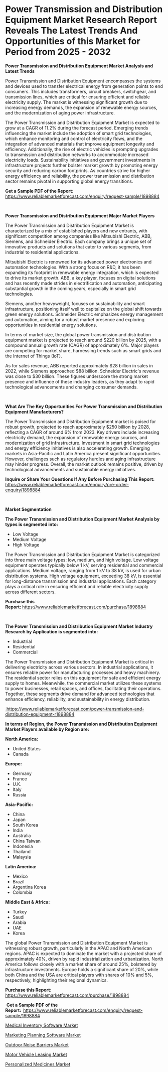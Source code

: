 <p><h1>Power Transmission and Distribution Equipment Market Research Report Reveals The Latest Trends And Opportunities of this Market for Period from 2025 - 2032</h1></p><p><strong>Power Transmission and Distribution Equipment Market Analysis and Latest Trends</strong></p>
<p><p>Power Transmission and Distribution Equipment encompasses the systems and devices used to transfer electrical energy from generation points to end consumers. This includes transformers, circuit breakers, switchgear, and transmission lines, which are critical for ensuring efficient and reliable electricity supply. The market is witnessing significant growth due to increasing energy demands, the expansion of renewable energy sources, and the modernization of aging power infrastructure.</p><p>The Power Transmission and Distribution Equipment Market is expected to grow at a CAGR of 11.2% during the forecast period. Emerging trends influencing the market include the adoption of smart grid technologies, which enhance monitoring and control of electricity flows, and the integration of advanced materials that improve equipment longevity and efficiency. Additionally, the rise of electric vehicles is prompting upgrades to transmission and distribution networks to accommodate increased electricity loads. Sustainability initiatives and government investments in infrastructure projects further bolster market growth by promoting energy security and reducing carbon footprints. As countries strive for higher energy efficiency and reliability, the power transmission and distribution sector remains pivotal in supporting global energy transitions.</p></p>
<p><strong>Get a Sample PDF of the Report:&nbsp;</strong> <a href="https://www.reliablemarketforecast.com/enquiry/request-sample/1898884?utm_campaign=2038&utm_medium=2&utm_source=Github&utm_content=ia&utm_term=09032025&utm_id=power-transmission-and-distribution-equipment">https://www.reliablemarketforecast.com/enquiry/request-sample/1898884</a></p>
<p>&nbsp;</p>
<p><strong>Power Transmission and Distribution Equipment Major Market Players</strong></p>
<p><p>The Power Transmission and Distribution Equipment Market is characterized by a mix of established players and new entrants, with significant competition among companies like Mitsubishi Electric, ABB, Siemens, and Schneider Electric. Each company brings a unique set of innovative products and solutions that cater to various segments, from industrial to residential applications.</p><p>Mitsubishi Electric is renowned for its advanced power electronics and automation technologies. With a strong focus on R&D, it has been expanding its footprint in renewable energy integration, which is expected to drive its market growth. ABB, a key player, focuses on digital solutions and has recently made strides in electrification and automation, anticipating substantial growth in the coming years, especially in smart grid technologies.</p><p>Siemens, another heavyweight, focuses on sustainability and smart infrastructure, positioning itself well to capitalize on the global shift towards green energy solutions. Schneider Electric emphasizes energy management and automation, aiming for a robust market presence and exploring opportunities in residential energy solutions. </p><p>In terms of market size, the global power transmission and distribution equipment market is projected to reach around $220 billion by 2025, with a compound annual growth rate (CAGR) of approximately 6%. Major players are competing for market share, harnessing trends such as smart grids and the Internet of Things (IoT).</p><p>As for sales revenue, ABB reported approximately $28 billion in sales in 2022, while Siemens approached $88 billion. Schneider Electric's revenue was close to $30 billion. These figures underscore the strong market presence and influence of these industry leaders, as they adapt to rapid technological advancements and changing consumer demands.</p></p>
<p>&nbsp;</p>
<p><strong>What Are The Key Opportunities For Power Transmission and Distribution Equipment Manufacturers?</strong></p>
<p><p>The Power Transmission and Distribution Equipment market is poised for robust growth, projected to reach approximately $250 billion by 2028, reflecting a CAGR of around 6% from 2023. Key drivers include increasing electricity demand, the expansion of renewable energy sources, and modernization of grid infrastructure. Investment in smart grid technologies and energy efficiency initiatives is also accelerating growth. Emerging markets in Asia-Pacific and Latin America present significant opportunities. However, challenges such as regulatory hurdles and aging infrastructure may hinder progress. Overall, the market outlook remains positive, driven by technological advancements and sustainable energy initiatives.</p></p>
<p><strong>Inquire or Share Your Questions If Any Before Purchasing This Report:</strong> <a href="https://www.reliablemarketforecast.com/enquiry/pre-order-enquiry/1898884?utm_campaign=2038&utm_medium=2&utm_source=Github&utm_content=ia&utm_term=09032025&utm_id=power-transmission-and-distribution-equipment">https://www.reliablemarketforecast.com/enquiry/pre-order-enquiry/1898884</a></p>
<p>&nbsp;</p>
<p><strong>Market Segmentation</strong></p>
<p><strong>The Power Transmission and Distribution Equipment Market Analysis by types is segmented into:</strong></p>
<p><ul><li>Low Voltage</li><li>Medium Voltage</li><li>High Voltage</li></ul></p>
<p><p>The Power Transmission and Distribution Equipment Market is categorized into three main voltage types: low, medium, and high voltage. Low voltage equipment operates typically below 1 kV, serving residential and commercial applications. Medium voltage, ranging from 1 kV to 38 kV, is used for urban distribution systems. High voltage equipment, exceeding 38 kV, is essential for long-distance transmission and industrial applications. Each category plays a critical role in ensuring efficient and reliable electricity supply across different sectors.</p></p>
<p><strong>Purchase this Report:&nbsp;</strong><a href="https://www.reliablemarketforecast.com/purchase/1898884?utm_campaign=2038&utm_medium=2&utm_source=Github&utm_content=ia&utm_term=09032025&utm_id=power-transmission-and-distribution-equipment">https://www.reliablemarketforecast.com/purchase/1898884</a></p>
<p>&nbsp;</p>
<p><strong>The Power Transmission and Distribution Equipment Market Industry Research by Application is segmented into:</strong></p>
<p><ul><li>Industrial</li><li>Residential</li><li>Commercial</li></ul></p>
<p><p>The Power Transmission and Distribution Equipment Market is critical in delivering electricity across various sectors. In industrial applications, it ensures reliable power for manufacturing processes and heavy machinery. The residential sector relies on this equipment for safe and efficient energy supply to homes. Meanwhile, the commercial market utilizes these systems to power businesses, retail spaces, and offices, facilitating their operations. Together, these segments drive demand for advanced technologies that enhance efficiency, reliability, and sustainability in energy distribution.</p></p>
<p><a href="https://www.reliablemarketforecast.com/power-transmission-and-distribution-equipment-r1898884?utm_campaign=2038&utm_medium=2&utm_source=Github&utm_content=ia&utm_term=09032025&utm_id=power-transmission-and-distribution-equipment">&nbsp;https://www.reliablemarketforecast.com/power-transmission-and-distribution-equipment-r1898884</a></p>
<p><strong>In terms of Region, the Power Transmission and Distribution Equipment Market Players available by Region are:</strong></p>
<p>
    <p> <strong> North America: </strong>
        <ul>
            <li>United States</li>
            <li>Canada</li>
        </ul>
        </p> 
    <p> <strong> Europe: </strong>
        <ul>
            <li>Germany</li>
            <li>France</li>
            <li>U.K.</li>
            <li>Italy</li>
            <li>Russia</li>
        </ul>
        </p> 
    <p> <strong> Asia-Pacific: </strong>
        <ul>
            <li>China</li>
            <li>Japan</li>
            <li>South Korea</li>
            <li>India</li>
            <li>Australia</li>
            <li>China Taiwan</li>
            <li>Indonesia</li>
            <li>Thailand</li>
            <li>Malaysia</li>
        </ul>
        </p> 
    <p> <strong> Latin America: </strong>
        <ul>
            <li>Mexico</li>
            <li>Brazil</li>
            <li>Argentina Korea</li>
            <li>Colombia</li>
        </ul>
        </p> 
    <p> <strong> Middle East & Africa: </strong>
        <ul>
            <li>Turkey</li>
            <li>Saudi</li>
            <li>Arabia</li>
            <li>UAE</li>
            <li>Korea</li>
        </ul>
    </p>
    </p>
<p><p>The global Power Transmission and Distribution Equipment Market is witnessing robust growth, particularly in the APAC and North American regions. APAC is expected to dominate the market with a projected share of approximately 40%, driven by rapid industrialization and urbanization. North America follows closely with a market share of around 25%, bolstered by infrastructure investments. Europe holds a significant share of 20%, while both China and the USA are critical players with shares of 10% and 5%, respectively, highlighting their regional dynamics.</p></p>
<p><strong>Purchase this Report: </strong><a href="https://www.reliablemarketforecast.com/purchase/1898884?utm_campaign=2038&utm_medium=2&utm_source=Github&utm_content=ia&utm_term=09032025&utm_id=power-transmission-and-distribution-equipment">https://www.reliablemarketforecast.com/purchase/1898884</a></p>
<p>&nbsp;<strong>Get a Sample PDF of the Report:&nbsp;&nbsp;</strong><a href="https://www.reliablemarketforecast.com/enquiry/request-sample/1898884?utm_campaign=2038&utm_medium=2&utm_source=Github&utm_content=ia&utm_term=09032025&utm_id=power-transmission-and-distribution-equipment">https://www.reliablemarketforecast.com/enquiry/request-sample/1898884</a></p>
<p><strong></strong></p>
<p><p><a href="https://github.com/awwqamet/Market-Research-Report-List-1/blob/main/medical-inventory-software-market.md?utm_campaign=2038&utm_medium=2&utm_source=Github&utm_content=ia&utm_term=09032025&utm_id=power-transmission-and-distribution-equipment">Medical Inventory Software Market</a></p><p><a href="https://github.com/stuwinawisa/Market-Research-Report-List-1/blob/main/marketing-planning-software-market.md?utm_campaign=2038&utm_medium=2&utm_source=Github&utm_content=ia&utm_term=09032025&utm_id=power-transmission-and-distribution-equipment">Marketing Planning Software Market</a></p><p><a href="https://github.com/elizabethdagraca/Market-Research-Report-List-5/blob/main/outdoor-noise-barriers-market.md?utm_campaign=2038&utm_medium=2&utm_source=Github&utm_content=ia&utm_term=09032025&utm_id=power-transmission-and-distribution-equipment">Outdoor Noise Barriers Market</a></p><p><a href="https://github.com/phillpfantis/Market-Research-Report-List-1/blob/main/motor-vehicle-leasing-market.md?utm_campaign=2038&utm_medium=2&utm_source=Github&utm_content=ia&utm_term=09032025&utm_id=power-transmission-and-distribution-equipment">Motor Vehicle Leasing Market</a></p><p><a href="https://github.com/santosh758595/Market-Research-Report-List-7/blob/main/personalized-medicines-market.md?utm_campaign=2038&utm_medium=2&utm_source=Github&utm_content=ia&utm_term=09032025&utm_id=power-transmission-and-distribution-equipment">Personalized Medicines Market</a></p></p>